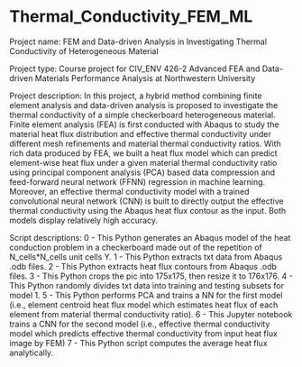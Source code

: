 # Thermal_Conductivity_FEM_ML

Project name: 
FEM and Data-driven Analysis in Investigating Thermal Conductivity of Heterogeneous Material 

Project type: 
Course project for CIV_ENV 426-2 Advanced FEA and Data-driven Materials Performance Analysis at Northwestern University 

Project description: 
In this project, a hybrid method combining finite element analysis and data-driven analysis is proposed to investigate the thermal conductivity of a simple checkerboard heterogeneous material. Finite element analysis (FEA) is first conducted with Abaqus to study the material heat flux distribution and effective thermal conductivity under different mesh refinements and material thermal conductivity ratios. With rich data produced by FEA, we built a heat flux model which can predict element-wise heat flux under a given material thermal conductivity ratio using principal component analysis (PCA) based data compression and feed-forward neural network (FFNN) regression in machine learning. Moreover, an effective thermal conductivity model with a trained convolutional neural network (CNN) is built to directly output the effective thermal conductivity using the Abaqus heat flux contour as the input. Both models display relatively high accuracy.

Script descriptions:
  0 - This Python generates an Abaqus model of the heat conduction problem in a checkerboard made out of the repetition of N_cells*N_cells unit cells Y.
  1 - This Python extracts txt data from Abaqus .odb files.
  2 - This Python extracts heat flux contours from Abaqus .odb files.
  3 - This Python crops the pic into 175x175, then resize it to 176x176.
  4 - This Python randomly divides txt data into training and testing subsets for model 1.
  5 - This Python performs PCA and trains a NN for the first model (i.e., element centroid heat flux model which estimates heat flux of each element from material thermal conductivity ratio).
  6 - This Jupyter notebook trains a CNN for the second model (i.e., effective thermal conductivity model which predicts effective thermal conductivity from input heat flux image by FEM)
  7 - This Python script computes the average heat flux analytically.
